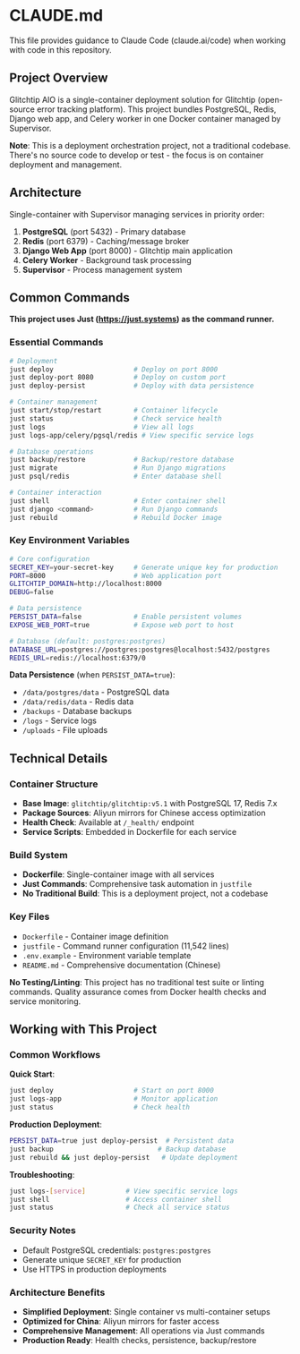 # CLAUDE.md

This file provides guidance to Claude Code (claude.ai/code) when working with code in this repository.

## Project Overview

Glitchtip AIO is a single-container deployment solution for Glitchtip (open-source error tracking platform). This project bundles PostgreSQL, Redis, Django web app, and Celery worker in one Docker container managed by Supervisor.

**Note**: This is a deployment orchestration project, not a traditional codebase. There's no source code to develop or test - the focus is on container deployment and management.

## Architecture

Single-container with Supervisor managing services in priority order:
1. **PostgreSQL** (port 5432) - Primary database
2. **Redis** (port 6379) - Caching/message broker  
3. **Django Web App** (port 8000) - Glitchtip main application
4. **Celery Worker** - Background task processing
5. **Supervisor** - Process management system

## Common Commands

**This project uses Just (https://just.systems) as the command runner.**

### Essential Commands

```bash
# Deployment
just deploy                    # Deploy on port 8000
just deploy-port 8080          # Deploy on custom port
just deploy-persist            # Deploy with data persistence

# Container management
just start/stop/restart        # Container lifecycle
just status                    # Check service health
just logs                      # View all logs
just logs-app/celery/pgsql/redis # View specific service logs

# Database operations
just backup/restore            # Backup/restore database
just migrate                   # Run Django migrations
just psql/redis                # Enter database shell

# Container interaction
just shell                     # Enter container shell
just django <command>          # Run Django commands
just rebuild                   # Rebuild Docker image
```

### Key Environment Variables

```bash
# Core configuration
SECRET_KEY=your-secret-key     # Generate unique key for production
PORT=8000                      # Web application port
GLITCHTIP_DOMAIN=http://localhost:8000
DEBUG=false

# Data persistence
PERSIST_DATA=false             # Enable persistent volumes
EXPOSE_WEB_PORT=true           # Expose web port to host

# Database (default: postgres:postgres)
DATABASE_URL=postgres://postgres:postgres@localhost:5432/postgres
REDIS_URL=redis://localhost:6379/0
```

**Data Persistence** (when `PERSIST_DATA=true`):
- `/data/postgres/data` - PostgreSQL data
- `/data/redis/data` - Redis data  
- `/backups` - Database backups
- `/logs` - Service logs
- `/uploads` - File uploads

## Technical Details

### Container Structure
- **Base Image**: `glitchtip/glitchtip:v5.1` with PostgreSQL 17, Redis 7.x
- **Package Sources**: Aliyun mirrors for Chinese access optimization
- **Health Check**: Available at `/_health/` endpoint
- **Service Scripts**: Embedded in Dockerfile for each service

### Build System
- **Dockerfile**: Single-container image with all services
- **Just Commands**: Comprehensive task automation in `justfile`
- **No Traditional Build**: This is a deployment project, not a codebase

### Key Files
- `Dockerfile` - Container image definition
- `justfile` - Command runner configuration (11,542 lines)
- `.env.example` - Environment variable template
- `README.md` - Comprehensive documentation (Chinese)

**No Testing/Linting**: This project has no traditional test suite or linting commands. Quality assurance comes from Docker health checks and service monitoring.

## Working with This Project

### Common Workflows

**Quick Start**:
```bash
just deploy                    # Start on port 8000
just logs-app                  # Monitor application
just status                    # Check health
```

**Production Deployment**:
```bash
PERSIST_DATA=true just deploy-persist  # Persistent data
just backup                          # Backup database
just rebuild && just deploy-persist   # Update deployment
```

**Troubleshooting**:
```bash
just logs-[service]          # View specific service logs
just shell                   # Access container shell
just status                  # Check all service status
```

### Security Notes
- Default PostgreSQL credentials: `postgres:postgres`
- Generate unique `SECRET_KEY` for production
- Use HTTPS in production deployments

### Architecture Benefits
- **Simplified Deployment**: Single container vs multi-container setups
- **Optimized for China**: Aliyun mirrors for faster access
- **Comprehensive Management**: All operations via Just commands
- **Production Ready**: Health checks, persistence, backup/restore